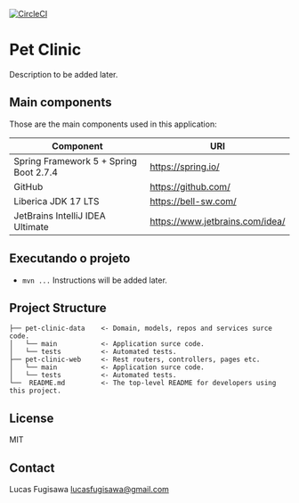 [![CircleCI](https://dl.circleci.com/status-badge/img/gh/lucasfugisawa/pet-clinic/tree/main.svg?style=svg)](https://dl.circleci.com/status-badge/redirect/gh/lucasfugisawa/pet-clinic/tree/main)
# Pet Clinic
Description to be added later.

## Main components
Those are the main components used in this application:

| Component                              | URI |
|----------------------------------------| ------ |
| Spring Framework 5 + Spring Boot 2.7.4 | https://spring.io/ |
| GitHub                                 | https://github.com/ |
| Liberica JDK 17 LTS                    | https://bell-sw.com/ |
| JetBrains IntelliJ IDEA Ultimate       | https://www.jetbrains.com/idea/ |

## Executando o projeto
- `mvn ...` Instructions will be added later.

## Project Structure

    ├── pet-clinic-data    <- Domain, models, repos and services surce code.
    │   └── main           <- Application surce code.
    │   └── tests          <- Automated tests.    
    ├── pet-clinic-web     <- Rest routers, controllers, pages etc.
    │   └── main           <- Application surce code.
    │   └── tests          <- Automated tests.  
    └──  README.md         <- The top-level README for developers using this project.

## License
MIT

## Contact
Lucas Fugisawa
lucasfugisawa@gmail.com

